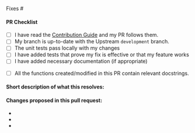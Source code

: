 <!--
(Thanks for sending a pull request! Please make sure you click the link above to view the contribution guidelines, then fill out the blanks below.)
-->
<!-- Add the issue number that is fixed by this PR (In the form Fixes #123) -->

Fixes #

#### PR Checklist
<!-- To Mark a Checklist box, put "x" inside the square brackets. For Example - [ ] becomes [x] -->
- [ ] I have read the [Contribution Guide](CONTRIBUTING.md) and my PR follows them.
- [ ] My branch is up-to-date with the Upstream `development` branch.
- [ ] The unit tests pass locally with my changes <!-- use `nosetests tests/all` to run all the tests -->
- [ ] I have added tests that prove my fix is effective or that my feature works
- [ ] I have added necessary documentation (if appropriate)
<!-- If an existing function does not have a docstring, please add one -->
- [ ] All the functions created/modified in this PR contain relevant docstrings.

#### Short description of what this resolves:


#### Changes proposed in this pull request:

-
-
-


